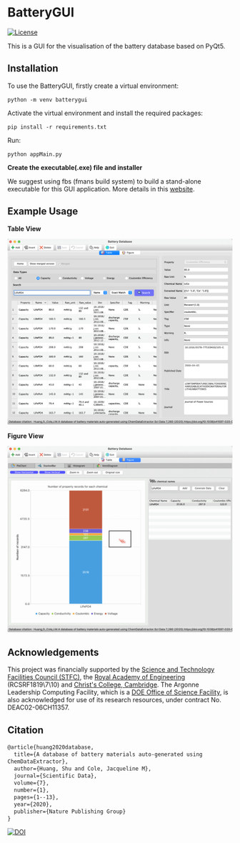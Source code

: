 # BatteryGUI

[![License](http://img.shields.io/:license-mit-blue.svg?style=flat-square)](https://github.com/shuhuang/batterygui/blob/master/LICENSE)

This is a GUI for the visualisation of the battery database based on PyQt5.

## Installation

To use the BatteryGUI, firstly create a virtual environment: 
```
python -m venv batterygui
```

Activate the virtual environment and install the required packages: 
```
pip install -r requirements.txt
```

Run: 
```
python appMain.py
```

**Create the executable(.exe) file and installer**

We suggest using fbs (fmans build system) to build a stand-alone executable for this GUI application. More details in this [website](https://build-system.fman.io/pyqt-exe-creation/).

## Example Usage
**Table View**
<p>
    <img src="QtApp/images/battery/table.png">
</p>

**Figure View**

<p>
    <img src="QtApp/images/battery/gif.gif">
</p>

## Acknowledgements
This project was financially supported by the [Science and Technology Facilities Council (STFC)](https://www.ukri.org/councils/stfc/), the [Royal Academy of Engineering](https://raeng.org.uk/) (RCSRF1819\7\10) and [Christ's College, Cambridge](https://www.christs.cam.ac.uk/). The Argonne Leadership Computing Facility, which is a [DOE Office of Science Facility](https://science.osti.gov/), is also acknowledged for use of its research resources, under contract No. DEAC02-06CH11357.

## Citation
```
@article{huang2020database,
  title={A database of battery materials auto-generated using ChemDataExtractor},
  author={Huang, Shu and Cole, Jacqueline M},
  journal={Scientific Data},
  volume={7},
  number={1},
  pages={1--13},
  year={2020},
  publisher={Nature Publishing Group}
}
```
[![DOI](https://zenodo.org/badge/DOI/10.1038/s41597-020-00602-2.svg)](https://doi.org/10.1038/s41597-020-00602-2)

